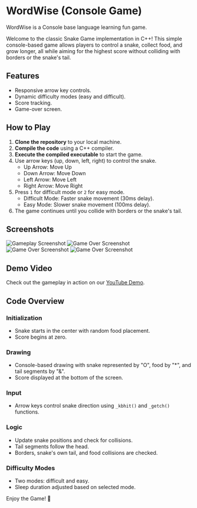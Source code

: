 # WordWise (Console Game)

WordWise is a Console base language learning fun game.

Welcome to the classic Snake Game implementation in C++! This simple console-based game allows players to control a snake, collect food, and grow longer, all while aiming for the highest score without colliding with borders or the snake's tail.

## Features

- Responsive arrow key controls.
- Dynamic difficulty modes (easy and difficult).
- Score tracking.
- Game-over screen.

## How to Play

1. **Clone the repository** to your local machine.
2. **Compile the code** using a C++ compiler.
3. **Execute the compiled executable** to start the game.
4. Use arrow keys (up, down, left, right) to control the snake.
   - Up Arrow: Move Up
   - Down Arrow: Move Down
   - Left Arrow: Move Left
   - Right Arrow: Move Right
5. Press `1` for difficult mode or `2` for easy mode.
   - Difficult Mode: Faster snake movement (30ms delay).
   - Easy Mode: Slower snake movement (100ms delay).
6. The game continues until you collide with borders or the snake's tail.

## Screenshots

![Gameplay Screenshot](snakeDemo.jpeg)
![Game Over Screenshot](snakeDemo2.jpeg)
![Game Over Screenshot](snakeDemo3.jpeg)
![Game Over Screenshot](snakeDemo4.jpeg)

## Demo Video

Check out the gameplay in action on our [YouTube Demo](https://youtu.be/0yA8jrbZhTM).

## Code Overview

### Initialization

- Snake starts in the center with random food placement.
- Score begins at zero.

### Drawing

- Console-based drawing with snake represented by "O", food by "\*", and tail segments by "&".
- Score displayed at the bottom of the screen.

### Input

- Arrow keys control snake direction using `_kbhit()` and `_getch()` functions.

### Logic

- Update snake positions and check for collisions.
- Tail segments follow the head.
- Borders, snake's own tail, and food collisions are checked.

### Difficulty Modes

- Two modes: difficult and easy.
- Sleep duration adjusted based on selected mode.

Enjoy the Game! 🐍

